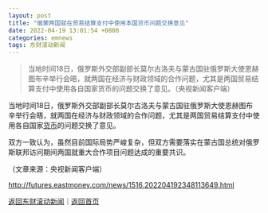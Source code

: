 ```yaml
---
layout: post
title: "俄蒙两国就在贸易结算支付中使用本国货币问题交换意见"
date: 2022-04-19 13:01:54 +0800
categories: emnews
tags: 东财滚动新闻
---
```

> 当地时间18日，俄罗斯外交部副部长莫尔古洛夫与蒙古国驻俄罗斯大使恩赫图布辛举行会晤，就两国在经济与财政领域的合作问题，尤其是两国贸易结算支付中使用各自国家货币的问题交换了意见。（央视新闻客户端）

<p>当地时间18日，俄罗斯外交部副部长莫尔古洛夫与蒙古国驻俄罗斯大使恩赫图布辛举行会晤，就两国在经济与财政领域的合作问题，尤其是两国贸易结算支付中使用各自国家<span id="Info.3326"><a href="http://data.eastmoney.com/cjsj/hbgyl.html" class="infokey">货币</a></span>的问题交换了意见。</p><p>双方一致认为，虽然目前国际局势严峻复杂，但双方需要落实在蒙古国总统对俄罗斯联邦访问期间两国就重大合作项目问题达成的重要共识。</p><p class="em_media">（文章来源：央视新闻客户端）</p>

<http://futures.eastmoney.com/news/1516,202204192348113649.html>

[返回东财滚动新闻](//finews.withounder.com/emnews/)｜[返回首页](//finews.withounder.com/)